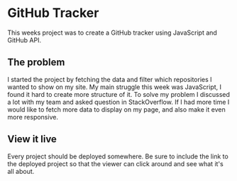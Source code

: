 # GitHub Tracker

This weeks project was to create a GitHub tracker using JavaScript and GitHub API.

## The problem

I started the project by fetching the data and filter which repositories I wanted to show on my site. My main struggle this week was JavaScript, I found it hard to create more structure of it. To solve my problem I discussed a lot with my team and asked question in StackOverflow. If I had more time I would like to fetch more data to display on my page, and also make it even more responsive.

## View it live

Every project should be deployed somewhere. Be sure to include the link to the deployed project so that the viewer can click around and see what it's all about.
